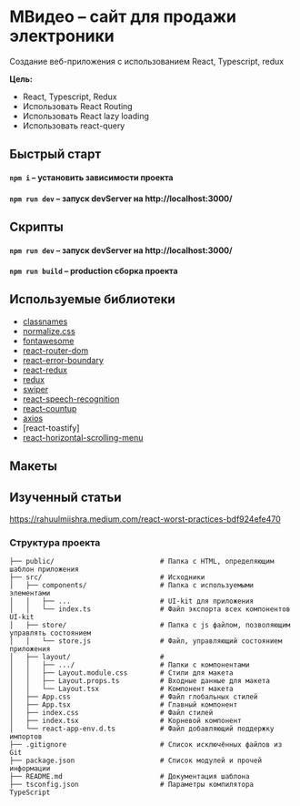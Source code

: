# МВидео – сайт для продажи электроники

Создание веб-приложения с использованием React, Typescript, redux

**Цель:**

-   React, Typescript, Redux
-   Использовать React Routing
-   Использовать React lazy loading
-   Использовать react-query

## Быстрый старт

#### `npm i` – установить зависимости проекта

#### `npm run dev` – запуск devServer на http://localhost:3000/

## Скрипты

#### `npm run dev` – запуск devServer на http://localhost:3000/

#### `npm run build` – production сборка проекта

## Используемые библиотеки

-   [classnames](https://github.com/JedWatson/classnames)
-   [normalize.css](https://github.com/necolas/normalize.css)
-   [fontawesome](https://github.com/FortAwesome/Font-Awesome)
-   [react-router-dom](https://github.com/remix-run/react-router)
-   [react-error-boundary](https://github.com/bvaughn/react-error-boundary)
-   [react-redux](https://github.com/reduxjs/react-redux)
-   [redux](https://github.com/reduxjs/redux)
-   [swiper](https://github.com/nolimits4web/swiper)
-   [react-speech-recognition](https://github.com/JamesBrill/react-speech-recognition)
-   [react-countup](https://github.com/glennreyes/react-countup)
-   [axios](https://github.com/axios/axios)
-   [react-toastify]
-   [react-horizontal-scrolling-menu](https://github.com/asmyshlyaev177/react-horizontal-scrolling-menu)

## Макеты

## Изученный статьи

https://rahuulmiishra.medium.com/react-worst-practices-bdf924efe470

### Структура проекта

```
├── public/                          # Папка с HTML, определяющим шаблон приложения
├── src/                             # Исходники
│   ├── components/                  # Папка с используемыми элементами
│   │   ├── ...                      # UI-kit для приложения
│   │   └── index.ts                 # Файл экспорта всех компонентов UI-kit
│   ├── store/                       # Папка с js файлом, позволяющим управлять состоянием
│   │   └── store.js                 # Файл, управляющий состоянием приложения
│   ├── layout/                      #
│   │   ├── .../                     # Папки с компонентами
│   │   ├── Layout.module.css        # Стили для макета
│   │   ├── Layout.props.ts          # Входные данные для макета
│   │   └── Layout.tsx               # Компонент макета
│   ├── App.css                      # Файл глобальных стилей
│   ├── App.tsx                      # Главный компонент
│   ├── index.css                    # Файл стилей
│   ├── index.tsx                    # Корневой компонент
│   └── react-app-env.d.ts           # Файл добавляющий поддержку импортов
├── .gitignore                       # Список исключённых файлов из Git
├── package.json                     # Список модулей и прочей информации
├── README.md                        # Документация шаблона
├── tsconfig.json                    # Параметры компилятора TypeScript

```
